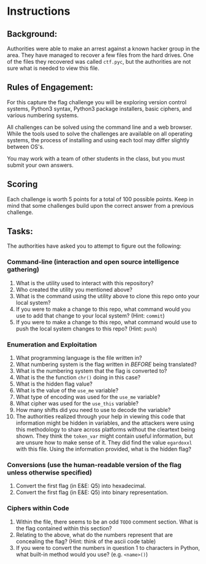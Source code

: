 # Instructions

## Background:
Authorities were able to make an arrest against a known hacker group in the area. They have managed to recover a few files from the hard drives.
One of the files they recovered was called `ctf.pyc`, but the authorities are not sure what is needed to view this file.

## Rules of Engagement:
For this capture the flag challenge you will be exploring version control systems, Python3 syntax, Python3 package installers, basic ciphers, and various numbering systems. 

All challenges can be solved using the command line and a web browser. While the tools used to solve the challenges are available on all operating systems, the process of installing and using each tool may differ slightly between OS's. 

You may work with a team of other students in the class, but you must submit your own answers.

## Scoring
Each challenge is worth 5 points for a total of 100 possible points. Keep in mind that some challenges build upon the correct answer from a previous challenge.

## Tasks:
The authorities have asked you to attempt to figure out the following:
### Command-line (interaction and open source intelligence gathering)
1. What is the utility used to interact with this repository?
2. Who created the utility you mentioned above?
3. What is the command using the utility above to clone this repo onto your local system?
4. If you were to make a change to this repo, what command would you use to add that change to your local system? (Hint: `commit`)
5. If you were to make a change to this repo, what command would use to push the local system changes to this repo? (Hint: `push`)

### Enumeration and Exploitation
1. What programming language is the file written in?
2. What numbering system is the flag written in _BEFORE_ being translated?
3. What is the numbering system that the flag is converted to?
4. What is the the function `chr()` doing in this case?
5. What is the hidden flag value?
6. What is the value of the `use_me` variable?
7. What type of encoding was used for the `use_me` variable?
8. What cipher was used for the `use_this` variable?
9. How many shifts did you need to use to decode the variable?
10. The authorities realized through your help in viewing this code that information might be hidden in variables, and the attackers were using this methodology to share across platforms without the cleartext being shown. They think the `token_var` might contain useful information, but are unsure how to make sense of it. They did find the value `egardoxxl` with this file. Using the information provided, what is the hidden flag?

### Conversions (use the human-readable version of the flag unless otherwise specified)
1. Convert the first flag (in E&E: Q5) into hexadecimal.
2. Convert the first flag (in E&E: Q5) into binary representation.

### Ciphers within Code
1. Within the file, there seems to be an odd `TODO` comment section. What is the flag contained within this section?
2. Relating to the above, what do the numbers represent that are concealing the flag? (Hint: think of the ascii code table)
3. If you were to convert the numbers in question 1 to characters in Python, what built-in method would you use? (e.g. `<name>()`)

